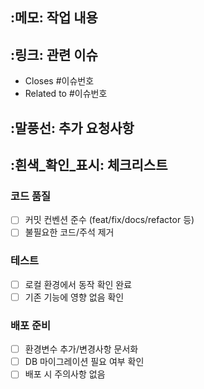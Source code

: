 <!--
PR 제목 작성 가이드:
형식: <타입>: <간단한 설명>
타입 예시:
- feat: 새로운 기능 추가
- fix: 버그 수정
- docs: 문서 수정
- style: 코드 포맷팅
- refactor: 코드 리팩토링
- test: 테스트 추가/수정
- chore: 빌드, 패키지 등 기타 작업
예시: feat: 사용자 로그인 API 구현
-->
## :메모: 작업 내용
<!-- 이번 PR에서 구현한 기능이나 수정한 내용을 구체적으로 작성해주세요 -->
## :링크: 관련 이슈
<!-- 관련된 이슈가 있다면 링크해주세요 -->
- Closes #이슈번호
- Related to #이슈번호
## :말풍선: 추가 요청사항
<!-- 리뷰어에게 특별히 확인받고 싶은 부분이나 질문이 있다면 작성해주세요 -->
## :흰색_확인_표시: 체크리스트
### 코드 품질
- [ ] 커밋 컨벤션 준수 (feat/fix/docs/refactor 등)
- [ ] 불필요한 코드/주석 제거
### 테스트
- [ ] 로컬 환경에서 동작 확인 완료
- [ ] 기존 기능에 영향 없음 확인
### 배포 준비
- [ ] 환경변수 추가/변경사항 문서화
- [ ] DB 마이그레이션 필요 여부 확인
- [ ] 배포 시 주의사항 없음